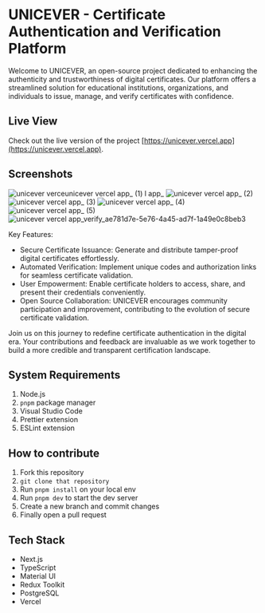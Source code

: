 # UNICEVER - Certificate Authentication and Verification Platform

Welcome to UNICEVER, an open-source project dedicated to enhancing the authenticity and trustworthiness of digital certificates. Our platform offers a streamlined solution for educational institutions, organizations, and individuals to issue, manage, and verify certificates with confidence.

## Live View
Check out the live version of the project [https://unicever.vercel.app](https://unicever.vercel.app).

## Screenshots
![unicever verce![unicever vercel app_ (1)](https://github.com/user-attachments/assets/26654a9a-bfb9-43f6-8914-c502cd800c1c)
l app_](https://github.com/user-attachments/assets/758171aa-16e0-4f69-928d-a13385a96400)
![unicever vercel app_ (2)](https://github.com/user-attachments/assets/e6ec4577-a93c-4f6c-ad12-4184d6ea3dd1)
![unicever vercel app_ (3)](https://github.com/user-attachments/assets/e1d3008d-8631-4936-ae39-5554bd5bab86)
![unicever vercel app_ (4)](https://github.com/user-attachments/assets/3a2efc72-1fc7-4e5d-87b7-f7da51281984)
![unicever vercel app_ (5)](https://github.com/user-attachments/assets/ac1364e0-cd5f-4af8-b521-d3695a41cfc4)
![unicever vercel app_verify_ae781d7e-5e76-4a45-ad7f-1a49e0c8beb3](https://github.com/user-attachments/assets/83cac0fc-ce2c-46a7-82cf-0ec380511303)


Key Features:

- Secure Certificate Issuance: Generate and distribute tamper-proof digital certificates effortlessly.
- Automated Verification: Implement unique codes and authorization links for seamless certificate validation.
- User Empowerment: Enable certificate holders to access, share, and present their credentials conveniently.
- Open Source Collaboration: UNICEVER encourages community participation and improvement, contributing to the evolution of secure certificate validation.

Join us on this journey to redefine certificate authentication in the digital era. Your contributions and feedback are invaluable as we work together to build a more credible and transparent certification landscape.

## System Requirements

1. Node.js
2. `pnpm` package manager
3. Visual Studio Code
4. Prettier extension
5. ESLint extension

## How to contribute

1. Fork this repository
2. `git clone that repository`
3. Run `pnpm install` on your local env
4. Run `pnpm dev` to start the dev server
5. Create a new branch and commit changes
6. Finally open a pull request

## Tech Stack

- Next.js
- TypeScript
- Material UI
- Redux Toolkit
- PostgreSQL
- Vercel
